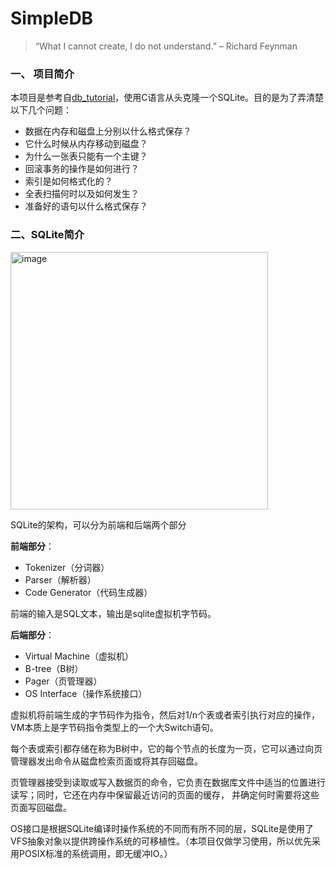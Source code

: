 # SimpleDB
> “What I cannot create, I do not understand.” – Richard Feynman

### 一、 项目简介
本项目是参考自[db_tutorial](https://github.com/cstack/db_tutorial)，使用C语言从头克隆一个SQLite。目的是为了弄清楚以下几个问题：

- 数据在内存和磁盘上分别以什么格式保存？
- 它什么时候从内存移动到磁盘？
- 为什么一张表只能有一个主键？
- 回滚事务的操作是如何进行？
- 索引是如何格式化的？
- 全表扫描何时以及如何发生？
- 准备好的语句以什么格式保存？

### 二、SQLite简介

<img width="412" alt="image" src="https://github.com/chuzilaolin/SimpleDB/assets/82101835/528b7862-8a18-4358-968d-cc2f6b82d576">

SQLite的架构，可以分为前端和后端两个部分

**前端部分**：

- Tokenizer（分词器）
- Parser（解析器）
- Code Generator（代码生成器）

前端的输入是SQL文本，输出是sqlite虚拟机字节码。

**后端部分**：

- Virtual Machine（虚拟机）
- B-tree（B树）
- Pager（页管理器）
- OS Interface（操作系统接口）

虚拟机将前端生成的字节码作为指令，然后对1/n个表或者索引执行对应的操作，VM本质上是字节码指令类型上的一个大Switch语句。

每个表或索引都存储在称为B树中，它的每个节点的长度为一页，它可以通过向页管理器发出命令从磁盘检索页面或将其存回磁盘。

页管理器接受到读取或写入数据页的命令，它负责在数据库文件中适当的位置进行读写；同时，它还在内存中保留最近访问的页面的缓存，
并确定何时需要将这些页面写回磁盘。

OS接口是根据SQLite编译时操作系统的不同而有所不同的层，SQLite是使用了VFS抽象对象以提供跨操作系统的可移植性。（本项目仅做学习使用，所以优先采用POSIX标准的系统调用，即无缓冲IO。）





















